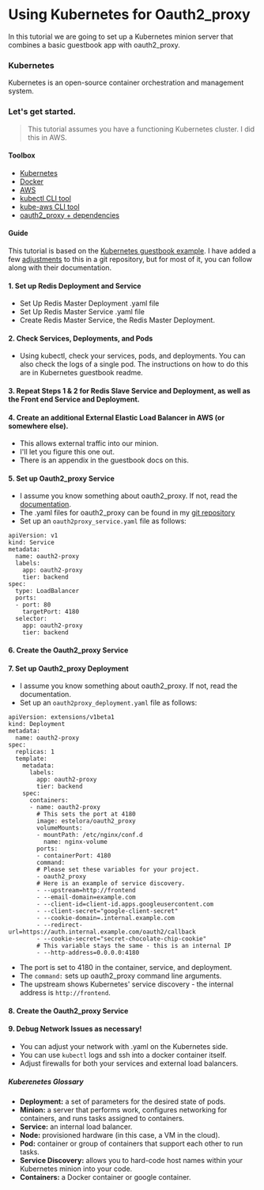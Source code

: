 # Using Kubernetes for Oauth2_proxy

In this tutorial we are going to set up a Kubernetes minion server that combines a basic guestbook app with oauth2_proxy.

### Kubernetes
Kubernetes is an open-source container orchestration and management system. 

### Let's get started.
> This tutorial assumes you have a functioning Kubernetes cluster. I did this in AWS.

#### Toolbox
* [Kubernetes](kubernetes.io)
* [Docker](https://www.docker.com/)
* [AWS](http://aws.amazon.com/)
* [kubectl CLI tool](https://coreos.com/kubernetes/docs/latest/configure-kubectl.html)
* [kube-aws CLI tool](https://coreos.com/kubernetes/docs/latest/kubernetes-on-aws.html)
* [oauth2_proxy + dependencies](https://github.com/bitly/oauth2_proxy)


#### Guide
This tutorial is based on the [Kubernetes guestbook example](https://github.com/kubernetes/kubernetes/tree/release-1.2/examples/guestbook). I have added a few [adjustments](https://github.com/estelora/oauth2proxy-minion) to this in a git repository, but for most of it, you can follow along with their documentation.


#### 1. Set up Redis Deployment and Service
   * Set Up Redis Master Deployment .yaml file
   * Set Up Redis Master Service .yaml file
   * Create Redis Master Service, the Redis Master     Deployment.

#### 2. Check Services, Deployments, and Pods 
   * Using kubectl, check your services, pods, and deployments. You can also check the logs of a single pod. The instructions on how to do this are in Kubernetes guestbook readme.

#### 3. Repeat Steps 1 & 2 for Redis Slave Service and Deployment, as well as the Front end Service and Deployment.

#### 4. Create an additional External Elastic Load Balancer in AWS (or somewhere else).
  * This allows external traffic into our minion.
  * I'll let you figure this one out. 
  * There is an appendix in the guestbook docs on this.
  
#### 5. Set up Oauth2_proxy Service
 * I assume you know something about oauth2_proxy. If not, read the [documentation](https://github.com/bitly/oauth2_proxy).
 * The .yaml files for oauth2_proxy can be found in my [git repository](https://github.com/estelora/oauth2proxy-minion) 
 * Set up an `oauth2proxy_service.yaml` file as follows:

```
apiVersion: v1
kind: Service
metadata:
  name: oauth2-proxy
  labels:
    app: oauth2-proxy
    tier: backend
spec:
  type: LoadBalancer
  ports:
  - port: 80
    targetPort: 4180
  selector:
    app: oauth2-proxy
    tier: backend   
```
#### 6. Create the Oauth2_proxy Service
 
#### 7. Set up Oauth2_proxy Deployment
 * I assume you know something about oauth2_proxy. If not, read the documentation.
 * Set up an `oauth2proxy_deployment.yaml` file as follows:
 
```
apiVersion: extensions/v1beta1
kind: Deployment
metadata:
  name: oauth2-proxy
spec:
  replicas: 1
  template:
    metadata:
      labels:
        app: oauth2-proxy
        tier: backend
    spec:
      containers:
      - name: oauth2-proxy
        # This sets the port at 4180
        image: estelora/oauth2_proxy
        volumeMounts:
        - mountPath: /etc/nginx/conf.d
          name: nginx-volume
        ports:
        - containerPort: 4180
        command:
        # Please set these variables for your project.
        - oauth2_proxy
        # Here is an example of service discovery.
        - --upstream=http://frontend
        - --email-domain=example.com
        - --client-id=client-id.apps.googleusercontent.com
        - --client-secret="google-client-secret"
        - --cookie-domain=.internal.example.com
        - --redirect-url=https://auth.internal.example.com/oauth2/callback
        - --cookie-secret="secret-chocolate-chip-cookie"
        # This variable stays the same - this is an internal IP
        - --http-address=0.0.0.0:4180
```
 
 * The port is set to 4180 in the container, service, and deployment. 
 * The `command:` sets up oauth2_proxy command line arguments.
 * The upstream shows Kubernetes' service discovery - the internal address is `http://frontend`.
#### 8. Create the Oauth2_proxy Service
#### 9. Debug Network Issues as necessary!
  * You can adjust your network with .yaml on the Kubernetes side. 
  * You can use `kubectl` logs and ssh into a docker container itself.
  * Adjust firewalls for both your services and external load balancers.


##### Kuberenetes Glossary
* **Deployment:** a set of parameters for the desired state of pods.
* **Minion:** a server that performs work, configures networking for containers, and runs tasks assigned to containers.
* **Service:** an internal load balancer.
* **Node:** provisioned hardware (in this case, a VM in the cloud).
* **Pod:** container or group of containers that support each other to run tasks.
* **Service Discovery:** allows you to hard-code host names within your Kubernetes minion into your code.
* **Containers:** a Docker container or google container.


